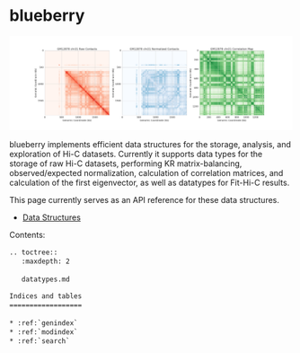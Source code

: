 
blueberry
=====================================

![alt text](blueberry.png "Data handling with blueberry!")

blueberry implements efficient data structures for the storage, analysis,
and exploration of Hi-C datasets. Currently it supports data types for
the storage of raw Hi-C datasets, performing KR matrix-balancing,
observed/expected normalization, calculation of correlation matrices,
and calculation of the first eigenvector, as well as datatypes for
Fit-Hi-C results.

This page currently serves as an API reference for these data structures.


* [Data Structures](datatypes.md)

Contents:

```eval_rst
.. toctree::
   :maxdepth: 2

   datatypes.md
```

```eval_rst
Indices and tables
==================

* :ref:`genindex`
* :ref:`modindex`
* :ref:`search`
```
